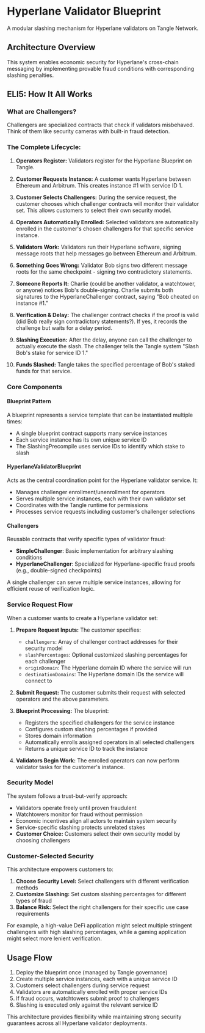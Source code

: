 # Hyperlane Validator Blueprint

A modular slashing mechanism for Hyperlane validators on Tangle Network.

## Architecture Overview

This system enables economic security for Hyperlane's cross-chain messaging by implementing provable fraud conditions with corresponding slashing penalties.

## ELI5: How It All Works

### What are Challengers?

Challengers are specialized contracts that check if validators misbehaved. Think of them like security cameras with built-in fraud detection.

### The Complete Lifecycle:

1. **Operators Register:** Validators register for the Hyperlane Blueprint on Tangle.

2. **Customer Requests Instance:** A customer wants Hyperlane between Ethereum and Arbitrum. This creates instance #1 with service ID 1.

3. **Customer Selects Challengers:** During the service request, the customer chooses which challenger contracts will monitor their validator set. This allows customers to select their own security model.

4. **Operators Automatically Enrolled:** Selected validators are automatically enrolled in the customer's chosen challengers for that specific service instance.

5. **Validators Work:** Validators run their Hyperlane software, signing message roots that help messages go between Ethereum and Arbitrum.

6. **Something Goes Wrong:** Validator Bob signs two different message roots for the same checkpoint - signing two contradictory statements.

7. **Someone Reports It:** Charlie (could be another validator, a watchtower, or anyone) notices Bob's double-signing. Charlie submits both signatures to the HyperlaneChallenger contract, saying "Bob cheated on instance #1."

8. **Verification & Delay:** The challenger contract checks if the proof is valid (did Bob really sign contradictory statements?). If yes, it records the challenge but waits for a delay period.

9. **Slashing Execution:** After the delay, anyone can call the challenger to actually execute the slash. The challenger tells the Tangle system "Slash Bob's stake for service ID 1."

10. **Funds Slashed:** Tangle takes the specified percentage of Bob's staked funds for that service.

### Core Components

#### Blueprint Pattern

A blueprint represents a service template that can be instantiated multiple times:

- A single blueprint contract supports many service instances
- Each service instance has its own unique service ID
- The SlashingPrecompile uses service IDs to identify which stake to slash

#### HyperlaneValidatorBlueprint

Acts as the central coordination point for the Hyperlane validator service. It:

- Manages challenger enrollment/unenrollment for operators
- Serves multiple service instances, each with their own validator set
- Coordinates with the Tangle runtime for permissions
- Processes service requests including customer's challenger selections

#### Challengers

Reusable contracts that verify specific types of validator fraud:

- **SimpleChallenger**: Basic implementation for arbitrary slashing conditions
- **HyperlaneChallenger**: Specialized for Hyperlane-specific fraud proofs (e.g., double-signed checkpoints)

A single challenger can serve multiple service instances, allowing for efficient reuse of verification logic.

### Service Request Flow

When a customer wants to create a Hyperlane validator set:

1. **Prepare Request Inputs:** The customer specifies:

   - `challengers`: Array of challenger contract addresses for their security model
   - `slashPercentages`: Optional customized slashing percentages for each challenger
   - `originDomain`: The Hyperlane domain ID where the service will run
   - `destinationDomains`: The Hyperlane domain IDs the service will connect to

2. **Submit Request:** The customer submits their request with selected operators and the above parameters.

3. **Blueprint Processing:** The blueprint:

   - Registers the specified challengers for the service instance
   - Configures custom slashing percentages if provided
   - Stores domain information
   - Automatically enrolls assigned operators in all selected challengers
   - Returns a unique service ID to track the instance

4. **Validators Begin Work:** The enrolled operators can now perform validator tasks for the customer's instance.

### Security Model

The system follows a trust-but-verify approach:

- Validators operate freely until proven fraudulent
- Watchtowers monitor for fraud without permission
- Economic incentives align all actors to maintain system security
- Service-specific slashing protects unrelated stakes
- **Customer Choice:** Customers select their own security model by choosing challengers

### Customer-Selected Security

This architecture empowers customers to:

1. **Choose Security Level:** Select challengers with different verification methods
2. **Customize Slashing:** Set custom slashing percentages for different types of fraud
3. **Balance Risk:** Select the right challengers for their specific use case requirements

For example, a high-value DeFi application might select multiple stringent challengers with high slashing percentages, while a gaming application might select more lenient verification.

## Usage Flow

1. Deploy the blueprint once (managed by Tangle governance)
2. Create multiple service instances, each with a unique service ID
3. Customers select challengers during service request
4. Validators are automatically enrolled with proper service IDs
5. If fraud occurs, watchtowers submit proof to challengers
6. Slashing is executed only against the relevant service ID

This architecture provides flexibility while maintaining strong security guarantees across all Hyperlane validator deployments.
